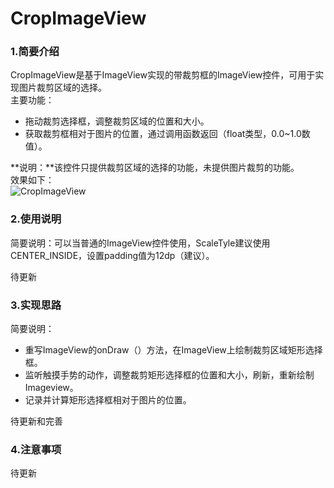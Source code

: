 # CropImageView
### 1.简要介绍
CropImageView是基于ImageView实现的带裁剪框的ImageView控件，可用于实现图片裁剪区域的选择。  
主要功能：
* 拖动裁剪选择框，调整裁剪区域的位置和大小。
* 获取裁剪框相对于图片的位置，通过调用函数返回（float类型，0.0~1.0数值）。

**说明：**该控件只提供裁剪区域的选择的功能，未提供图片裁剪的功能。  
效果如下：  
![CropImageView](https://github.com/truistic/android-open-cropimageview/blob/master/screenshot/screenshot1.png)  
### 2.使用说明
简要说明：可以当普通的ImageView控件使用，ScaleTyle建议使用CENTER_INSIDE，设置padding值为12dp（建议）。

待更新
### 3.实现思路
简要说明：  
* 重写ImageView的onDraw（）方法，在ImageView上绘制裁剪区域矩形选择框。
* 监听触摸手势的动作，调整裁剪矩形选择框的位置和大小，刷新，重新绘制Imageview。
* 记录并计算矩形选择框相对于图片的位置。

待更新和完善
### 4.注意事项
待更新

